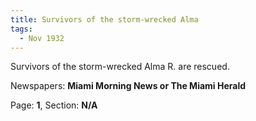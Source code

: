 ```yaml
---  
title: Survivors of the storm-wrecked Alma  
tags:  
  - Nov 1932  
---  
```

  
Survivors of the storm-wrecked Alma R. are rescued.  
  
Newspapers: **Miami Morning News or The Miami Herald**  
  
Page: **1**, Section: **N/A** 
